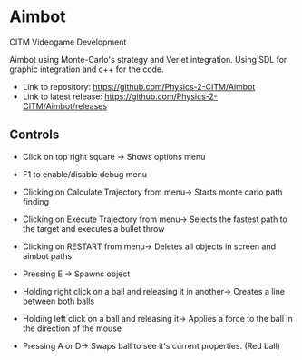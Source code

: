 # Aimbot

CITM Videogame Development

Aimbot using Monte-Carlo's strategy and Verlet integration. Using SDL for graphic integration and c++ for the code.

* Link to repository: https://github.com/Physics-2-CITM/Aimbot
* Link to latest release: https://github.com/Physics-2-CITM/Aimbot/releases

## Controls

* Click on top right square -> Shows options menu

* F1 to enable/disable debug menu

* Clicking on Calculate Trajectory from menu-> Starts monte carlo path finding

* Clicking on Execute Trajectory from menu-> Selects the fastest path to the target and executes a bullet throw

* Clicking on RESTART from menu-> Deletes all objects in screen and aimbot paths

* Pressing E -> Spawns object

* Holding right click on a ball and releasing it in another-> Creates a line between both balls

* Holding left click on a ball and releasing it-> Applies a force to the ball in the direction of the mouse

* Pressing A or D-> Swaps ball to see it's current properties. (Red ball)


